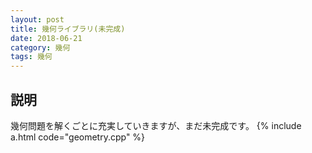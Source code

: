 ```yaml
---
layout: post
title: 幾何ライブラリ(未完成)
date: 2018-06-21
category: 幾何
tags: 幾何
---
```


## 説明
幾何問題を解くごとに充実していきますが、まだ未完成です。
{% include a.html code="geometry.cpp" %}